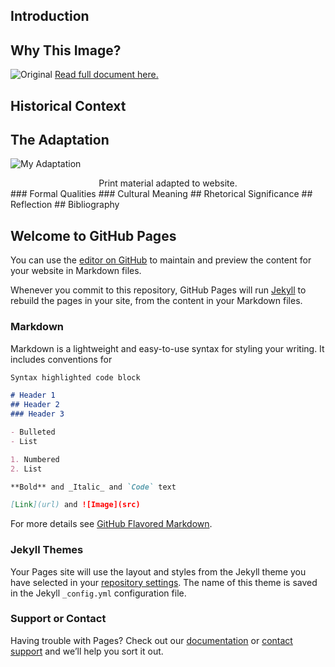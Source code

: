 ## Introduction 
## Why This Image? 
![Original](https://i.imgur.com/W4Z496e.png)
[Read full document here.](https://100years.plannedparenthood.org/content/images/era-4/WeRememberBrocure.pdf) 
## Historical Context 
## The Adaptation
![My Adaptation](https://i.imgur.com/STXZfEh.png)
<center>Print material adapted to website.</center> 
### Formal Qualities 
### Cultural Meaning
## Rhetorical Significance 
## Reflection 
## Bibliography



## Welcome to GitHub Pages

You can use the [editor on GitHub](https://github.com/Stoppin/stephanietoppin/edit/master/index.md) to maintain and preview the content for your website in Markdown files.

Whenever you commit to this repository, GitHub Pages will run [Jekyll](https://jekyllrb.com/) to rebuild the pages in your site, from the content in your Markdown files.

### Markdown

Markdown is a lightweight and easy-to-use syntax for styling your writing. It includes conventions for

```markdown
Syntax highlighted code block

# Header 1
## Header 2
### Header 3

- Bulleted
- List

1. Numbered
2. List

**Bold** and _Italic_ and `Code` text

[Link](url) and ![Image](src)
```

For more details see [GitHub Flavored Markdown](https://guides.github.com/features/mastering-markdown/).

### Jekyll Themes

Your Pages site will use the layout and styles from the Jekyll theme you have selected in your [repository settings](https://github.com/Stoppin/stephanietoppin/settings). The name of this theme is saved in the Jekyll `_config.yml` configuration file.

### Support or Contact

Having trouble with Pages? Check out our [documentation](https://help.github.com/categories/github-pages-basics/) or [contact support](https://github.com/contact) and we’ll help you sort it out.
